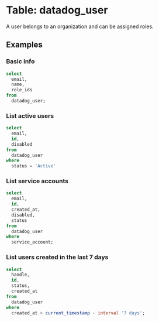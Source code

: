 # Table: datadog_user

A user belongs to an organization and can be assigned roles.

## Examples

### Basic info

```sql
select
  email,
  name,
  role_ids
from
  datadog_user;
```

### List active users

```sql
select
  email,
  id,
  disabled
from
  datadog_user
where
  status = 'Active'
```

### List service accounts

```sql
select
  email,
  id,
  created_at,
  disabled,
  status
from
  datadog_user
where
  service_account;
```

### List users created in the last 7 days

```sql
select
  handle,
  id,
  status,
  created_at
from
  datadog_user
where
  created_at > current_timestamp - interval '7 days';
```
